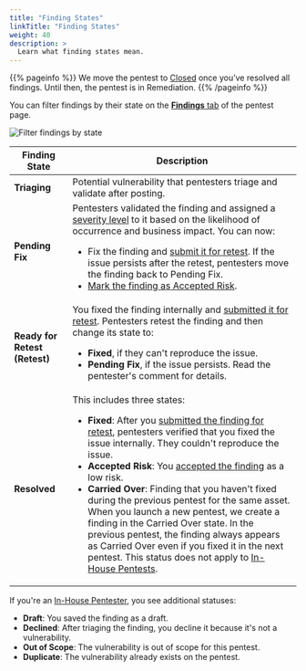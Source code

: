 ```yaml
---
title: "Finding States"
linkTitle: "Finding States"
weight: 40
description: >
  Learn what finding states mean.
---
```


{{% pageinfo %}}
We move the pentest to [Closed](/platform-deep-dive/pentests/pentest-process/pentest-states/) once you’ve resolved all findings. Until then, the pentest is in Remediation.
{{% /pageinfo %}}

You can filter findings by their state on the [**Findings** tab](/platform-deep-dive/pentests/findings/) of the pentest page.

![Filter findings by state](/deepdive/FilterFindingsbyState.png "Filter findings by state")

| Finding State | Description |
|---|---|
| **Triaging** | Potential vulnerability that pentesters triage and validate after posting.  |
| **Pending Fix** | Pentesters validated the finding and assigned a [severity level](/platform-deep-dive/pentests/findings/severity-levels/) to it based on the likelihood of occurrence and business impact. You can now:<ul><li>Fix the finding and [submit it for retest](/platform-deep-dive/pentests/findings/remediate-findings/#submit-a-finding-for-retest). If the issue persists after the retest, pentesters move the finding back to Pending Fix.</li><li>[Mark the finding as Accepted Risk](/platform-deep-dive/pentests/findings/remediate-findings/#mark-a-finding-as-accepted-risk).</li></ul> |
| **Ready for Retest (Retest)** | You fixed the finding internally and [submitted it for retest](/platform-deep-dive/pentests/findings/remediate-findings/#submit-a-finding-for-retest). Pentesters retest the finding and then change its state to:<ul><li>**Fixed**, if they can't reproduce the issue.</li><li>**Pending Fix**, if the issue persists. Read the pentester's comment for details.</li></ul> |
| **Resolved** | This includes three states:<ul><li>**Fixed**: After you [submitted the finding for retest](/platform-deep-dive/pentests/findings/remediate-findings/#submit-a-finding-for-retest), pentesters verified that you fixed the issue internally. They couldn't reproduce the issue.</li><li>**Accepted Risk**: You [accepted the finding](/platform-deep-dive/pentests/findings/remediate-findings/#mark-a-finding-as-accepted-risk) as a low risk.</li><li>**Carried Over**: Finding that you haven't fixed during the previous pentest for the same asset. When you launch a new pentest, we create a finding in the Carried Over state. In the previous pentest, the finding always appears as Carried Over even if you fixed it in the next pentest. This status does not apply to [In-House Pentests](/getting-started/glossary/#in-house-pentest).</li></ul> |

If you're an [In-House Pentester](/getting-started/glossary/#in-house-pentester), you see additional statuses:

- **Draft**: You saved the finding as a draft.
- **Declined**: After triaging the finding, you decline it because it's not a vulnerability.
- **Out of Scope**: The vulnerability is out of scope for this pentest.
- **Duplicate**: The vulnerability already exists on the pentest.
